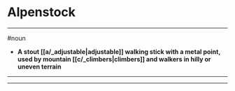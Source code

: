 # Alpenstock
---
#noun
- **A stout [[a/_adjustable|adjustable]] walking stick with a metal point, used by mountain [[c/_climbers|climbers]] and walkers in hilly or uneven terrain**
---
---
